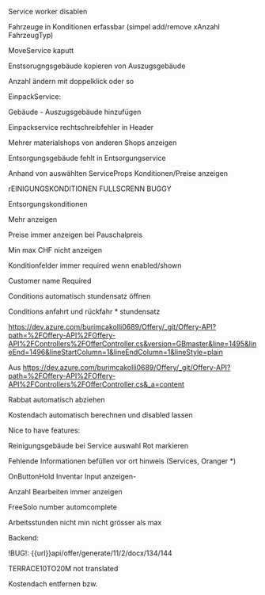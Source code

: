 Service worker disablen

Fahrzeuge in Konditionen erfassbar (simpel add/remove xAnzahl FahrzeugTyp)

MoveService kaputt

Enstsorugngsgebäude kopieren von Auszugsgebäude


Anzahl ändern mit doppelklick oder so



EinpackService:

Gebäude - Auszugsgebäude hinzufügen

Einpackservice rechtschreibfehler in Header



Mehrer materialshops von anderen Shops anzeigen

Entsorgungsgebäude fehlt in Entsorgungservice



Anhand von auswählten ServiceProps Konditionen/Preise anzeigen

rEINIGUNGSKONDITIONEN FULLSCRENN BUGGY

Entsorgungskonditionen

Mehr anzeigen

Preise immer anzeigen bei Pauschalpreis

Min max CHF nicht anzeigen

Konditionfelder immer required wenn enabled/shown

Customer name Required

Conditions automatisch stundensatz öffnen

Conditions anfahrt und rückfahr * stundensatz



https://dev.azure.com/burimcakolli0689/Offery/_git/Offery-API?path=%2FOffery-API%2FOffery-API%2FControllers%2FOfferController.cs&version=GBmaster&line=1495&lineEnd=1496&lineStartColumn=1&lineEndColumn=1&lineStyle=plain



Aus <https://dev.azure.com/burimcakolli0689/Offery/_git/Offery-API?path=%2FOffery-API%2FOffery-API%2FControllers%2FOfferController.cs&_a=content>



Rabbat automatisch abziehen

Kostendach automatisch berechnen und disabled lassen







Nice to have features:

Reinigungsgebäude bei Service auswahl Rot markieren

Fehlende Informationen befüllen vor ort hinweis (Services, Oranger *)

OnButtonHold Inventar Input anzeigen-

Anzahl Bearbeiten immer anzeigen

FreeSolo number automcomplete

Arbeitsstunden nicht min nicht grösser als max



Backend:

!BUG!: {{url}}api/offer/generate/11/2/docx/134/144

TERRACE10TO20M not translated

Kostendach entfernen bzw.








